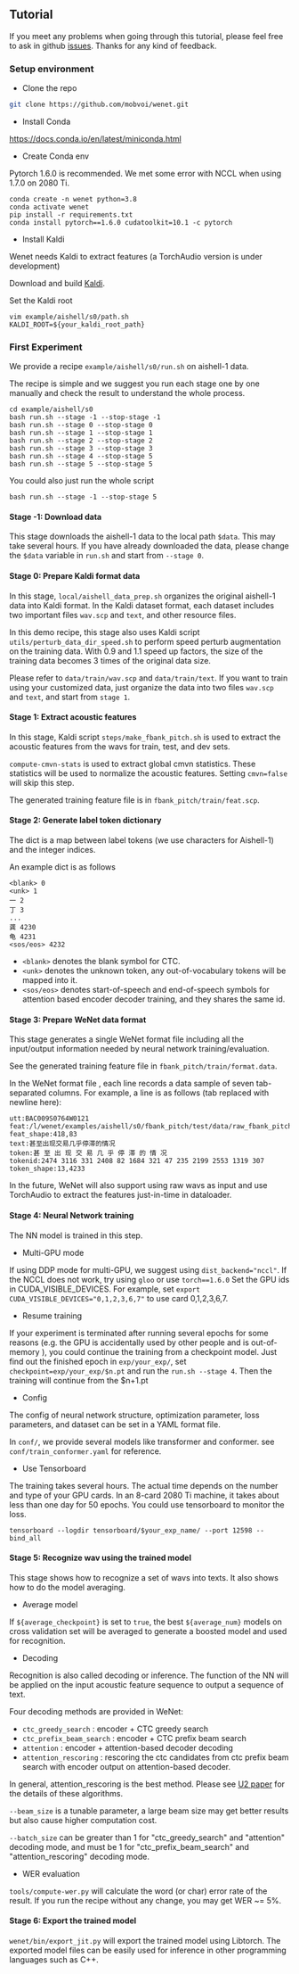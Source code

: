 ## Tutorial

If you meet any problems when going through this tutorial, please feel free to ask in github [issues](https://github.com/mobvoi/wenet/issues). Thanks for any kind of feedback.

### Setup environment
- Clone the repo

```sh
git clone https://github.com/mobvoi/wenet.git
```



- Install Conda

https://docs.conda.io/en/latest/miniconda.html


- Create Conda env

Pytorch 1.6.0 is recommended. We met some error with NCCL when using 1.7.0 on 2080 Ti.

```
conda create -n wenet python=3.8
conda activate wenet
pip install -r requirements.txt
conda install pytorch==1.6.0 cudatoolkit=10.1 -c pytorch
```

- Install Kaldi

Wenet needs Kaldi to extract features (a TorchAudio version is under development)

Download and build [Kaldi](https://github.com/kaldi-asr/kaldi).

Set the Kaldi root
```
vim example/aishell/s0/path.sh
KALDI_ROOT=${your_kaldi_root_path}
```


### First Experiment

We provide a recipe `example/aishell/s0/run.sh` on aishell-1 data.

The recipe is simple and we suggest you run each stage one by one manually and check the result to understand the whole process.

```
cd example/aishell/s0
bash run.sh --stage -1 --stop-stage -1
bash run.sh --stage 0 --stop-stage 0
bash run.sh --stage 1 --stop-stage 1
bash run.sh --stage 2 --stop-stage 2
bash run.sh --stage 3 --stop-stage 3
bash run.sh --stage 4 --stop-stage 5
bash run.sh --stage 5 --stop-stage 5
```

You could also just run the whole script
```
bash run.sh --stage -1 --stop-stage 5
```



#### Stage -1: Download data

This stage downloads the aishell-1 data to the local path `$data`. This may take several hours. If you have already downloaded the data, please change the `$data` variable in `run.sh` and start from `--stage 0`.

#### Stage 0: Prepare Kaldi format data

In this stage, `local/aishell_data_prep.sh` organizes the original aishell-1 data into Kaldi format. In the Kaldi dataset format, each dataset includes two  important files `wav.scp` and `text`, and other resource files.

In this demo recipe, this stage also uses Kaldi script `utils/perturb_data_dir_speed.sh` to perform speed perturb augmentation on the training data. With 0.9 and 1.1 speed up factors, the size of the training data becomes 3 times of the original data size.

Please refer to `data/train/wav.scp` and `data/train/text`. 
If you want to train using your customized data, just organize the data into two files `wav.scp` and `text`, and start from `stage 1`.


#### Stage 1: Extract acoustic features

In this stage, Kaldi script `steps/make_fbank_pitch.sh` is used to extract the acoustic features from the wavs for train, test, and dev sets.

`compute-cmvn-stats` is used to extract global cmvn statistics. These statistics will be used to normalize the acoustic features. Setting `cmvn=false` will skip this step.

The generated training feature file is in `fbank_pitch/train/feat.scp`.

#### Stage 2: Generate label token dictionary

The dict is a map between label tokens (we use characters for Aishell-1) and
 the integer indices.


An example dict is as follows
```
<blank> 0
<unk> 1
一 2
丁 3
...
龚 4230
龟 4231
<sos/eos> 4232
```

* `<blank>` denotes the blank symbol for CTC.
* `<unk>` denotes the unknown token, any out-of-vocabulary tokens will be mapped into it.
* `<sos/eos>` denotes start-of-speech and end-of-speech symbols for attention based encoder decoder training, and they shares the same id.

#### Stage 3: Prepare WeNet data format

This stage generates a single WeNet format file including all the input/output information needed by neural network training/evaluation.

See the generated training feature file in `fbank_pitch/train/format.data`.


In the WeNet format file , each line records a data sample of seven tab-separated columns. For example, a line is as follows (tab replaced with newline here):

```
utt:BAC009S0764W0121
feat:/l/wenet/examples/aishell/s0/fbank_pitch/test/data/raw_fbank_pitch_test.1.ark:17
feat_shape:418,83
text:甚至出现交易几乎停滞的情况
token:甚 至 出 现 交 易 几 乎 停 滞 的 情 况
tokenid:2474 3116 331 2408 82 1684 321 47 235 2199 2553 1319 307
token_shape:13,4233
```

In the future, WeNet will also support using raw wavs as input and use TorchAudio to extract the features just-in-time in dataloader.


#### Stage 4: Neural Network training

The NN model is trained in this step.

- Multi-GPU mode

If using DDP mode for multi-GPU, we suggest using `dist_backend="nccl"`. If the NCCL does not work, try using `gloo` or use `torch==1.6.0`
Set the GPU ids in CUDA_VISIBLE_DEVICES. For example, set `export CUDA_VISIBLE_DEVICES="0,1,2,3,6,7"` to use card 0,1,2,3,6,7.

- Resume training

If your experiment is terminated after running several epochs for some reasons (e.g. the GPU is accidentally used by other people and is out-of-memory ), you could continue the training from a checkpoint model. Just find out the finished epoch in `exp/your_exp/`, set  `checkpoint=exp/your_exp/$n.pt` and run the `run.sh --stage 4`. Then the training will continue from the $n+1.pt

- Config

The config of neural network structure, optimization parameter, loss parameters, and dataset can be set in a YAML format file.

In `conf/`,  we provide several models like transformer and conformer. see `conf/train_conformer.yaml` for reference.

- Use Tensorboard

The training takes several hours. The actual time depends on the number and type of your GPU cards. In an 8-card 2080 Ti machine, it takes about less than one day for 50 epochs.
You could use tensorboard to monitor the loss.

```
tensorboard --logdir tensorboard/$your_exp_name/ --port 12598 --bind_all
```

#### Stage 5: Recognize wav using the trained model

This stage shows how to recognize a set of wavs into texts. It also shows how to do the model averaging.

- Average model

If `${average_checkpoint}` is set to `true`, the best `${average_num}` models on cross validation set will be averaged to generate a boosted model and used for recognition.

- Decoding

Recognition is also called decoding or inference. The function of the NN will be applied on the input acoustic feature sequence to output a sequence of text.

Four decoding methods are provided in WeNet:

* `ctc_greedy_search` : encoder + CTC greedy search
* `ctc_prefix_beam_search` :  encoder + CTC prefix beam search
* `attention` : encoder + attention-based decoder decoding
* `attention_rescoring` : rescoring the ctc candidates from ctc prefix beam search with encoder output on attention-based decoder.

In general, attention_rescoring is the best method. Please see [U2 paper](https://arxiv.org/pdf/2012.05481.pdf) for the details of these algorithms.

`--beam_size` is a tunable parameter, a large beam size may get better results but also cause higher computation cost.

`--batch_size` can be greater than 1 for "ctc_greedy_search" and "attention" decoding mode, and must be 1 for "ctc_prefix_beam_search" and "attention_rescoring" decoding mode.

- WER evaluation

`tools/compute-wer.py` will calculate the word (or char) error rate of the result. If you run the recipe without any change, you may get WER ~= 5%.


#### Stage 6: Export the trained model

`wenet/bin/export_jit.py` will export the trained model using Libtorch. The exported model files can be easily used for inference in other programming languages such as C++.
